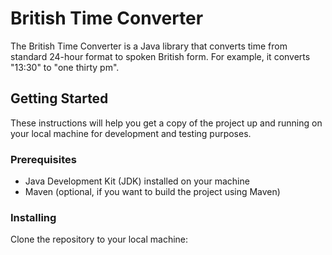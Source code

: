 # British Time Converter

The British Time Converter is a Java library that converts time from standard 24-hour format to spoken British form. For example, it converts "13:30" to "one thirty pm".

## Getting Started

These instructions will help you get a copy of the project up and running on your local machine for development and testing purposes.

### Prerequisites

- Java Development Kit (JDK) installed on your machine
- Maven (optional, if you want to build the project using Maven)

### Installing

Clone the repository to your local machine:


